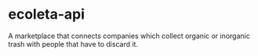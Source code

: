 # ecoleta-api
A marketplace that connects companies which collect organic or inorganic trash with people that have to discard it.

